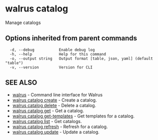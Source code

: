 # walrus catalog

Manage catalogs

## Options inherited from parent commands

```
  -d, --debug           Enable debug log
  -h, --help            Help for this command
  -o, --output string   Output format [table, json, yaml] (default "table")
  -v, --version         Version for CLI
```

## SEE ALSO

* [walrus](../walrus)	 - Command line interface for Walrus
* [walrus catalog create](walrus_catalog_create)	 - Create a catalog.
* [walrus catalog delete](walrus_catalog_delete)	 - Delete a catalog.
* [walrus catalog get](walrus_catalog_get)	 - Get a catalog.
* [walrus catalog get-templates](walrus_catalog_get-templates)	 - Get templates for a catalog.
* [walrus catalog list](walrus_catalog_list)	 - Get catalogs.
* [walrus catalog refresh](walrus_catalog_refresh)	 - Refresh for a catalog.
* [walrus catalog update](walrus_catalog_update)	 - Update a catalog.

